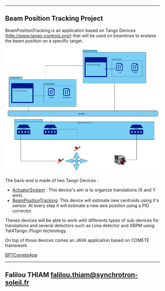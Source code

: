 ---------------------
Beam Position Tracking Project
---------------------
BeamPositionTracking is an application based on Tango Devices (http://www.tango-controls.org/) that will be used on beamlines to enslave the beam position on a specific target. 

![BPTPrincipe](Doc/Images/BPTPrincipe.png)

The back-end is made of two Tango Devices :
* [ActuatorSystem](https://rawgit.com/fthiam/BeamPositionTracking/master/TangoDevices/BeamPositionTracking/BeamPositionTracking/doc/doc_html/index.html) :  This device's aim is to organize translations (X and Y axis). 
* [BeamPositionTracking](https://rawgit.com/fthiam/BeamPositionTracking/master/TangoDevices/BeamPositionTracking/BeamPositionTracking/doc/doc_html/index.html): This device will estimate new centroids using it's sensor. At every step it will estimate a new axis position using a PID corrector.

Theses devices will be able to work with differents types of sub-devices for translations and several detectors such as Lima detector and XBPM using Yat4Tango::Plugin technology.

On top of those devices comes an JAVA application based on COMETE framework

[BPTCometeApp](Doc/Images/BPTPrincipe.png)

---------------------
Falilou THIAM
falilou.thiam@synchrotron-soleil.fr
---------------------
